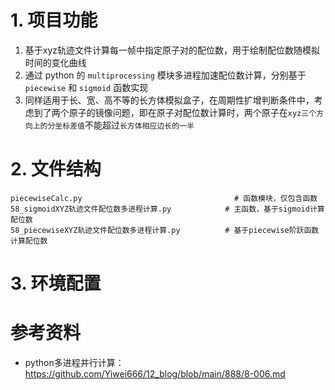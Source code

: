# 1. 项目功能

1. 基于xyz轨迹文件计算每一帧中指定原子对的配位数，用于绘制配位数随模拟时间的变化曲线
2. 通过 python 的 `multiprocessing` 模块多进程加速配位数计算，分别基于 `piecewise` 和 `sigmoid` 函数实现
3. 同样适用于长、宽、高不等的长方体模拟盒子，在周期性扩增判断条件中，考虑到了两个原子的镜像问题，即在原子对配位数计算时，两个原子在`xyz三个方向上的分坐标差值`不能超过`长方体相应边长的一半`

# 2. 文件结构

```
piecewiseCalc.py                                  # 函数模块，仅包含函数
58_sigmoidXYZ轨迹文件配位数多进程计算.py            # 主函数，基于sigmoid计算配位数
58_piecewiseXYZ轨迹文件配位数多进程计算.py          # 基于piecewise阶跃函数计算配位数
```

# 3. 环境配置




# 参考资料

- python多进程并行计算：https://github.com/Yiwei666/12_blog/blob/main/888/8-006.md




